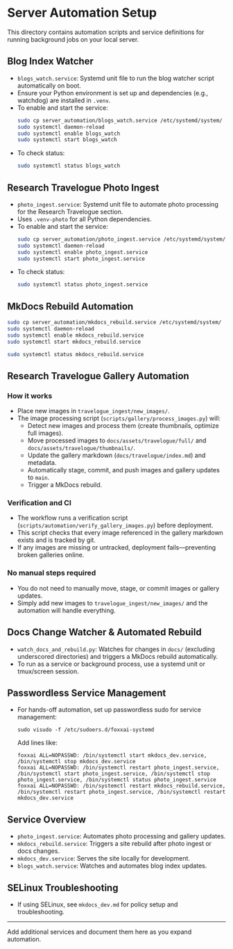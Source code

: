 # Server Automation Setup

This directory contains automation scripts and service definitions for running background jobs on your local server.

## Blog Index Watcher
- `blogs_watch.service`: Systemd unit file to run the blog watcher script automatically on boot.
- Ensure your Python environment is set up and dependencies (e.g., watchdog) are installed in `.venv`.
- To enable and start the service:
  ```bash
  sudo cp server_automation/blogs_watch.service /etc/systemd/system/
  sudo systemctl daemon-reload
  sudo systemctl enable blogs_watch
  sudo systemctl start blogs_watch
  ```
- To check status:
  ```bash
  sudo systemctl status blogs_watch
  ```

## Research Travelogue Photo Ingest
- `photo_ingest.service`: Systemd unit file to automate photo processing for the Research Travelogue section.
- Uses `.venv-photo` for all Python dependencies.
- To enable and start the service:
  ```bash
  sudo cp server_automation/photo_ingest.service /etc/systemd/system/
  sudo systemctl daemon-reload
  sudo systemctl enable photo_ingest.service
  sudo systemctl start photo_ingest.service
  ```
- To check status:
  ```bash
  sudo systemctl status photo_ingest.service
  ```

## MkDocs Rebuild Automation
  ```bash
  sudo cp server_automation/mkdocs_rebuild.service /etc/systemd/system/
  sudo systemctl daemon-reload
  sudo systemctl enable mkdocs_rebuild.service
  sudo systemctl start mkdocs_rebuild.service
  ```
  ```bash
  sudo systemctl status mkdocs_rebuild.service
  ```

## Research Travelogue Gallery Automation

### How it works
- Place new images in `travelogue_ingest/new_images/`.
- The image processing script (`scripts/gallery/process_images.py`) will:
  - Detect new images and process them (create thumbnails, optimize full images).
  - Move processed images to `docs/assets/travelogue/full/` and `docs/assets/travelogue/thumbnails/`.
  - Update the gallery markdown (`docs/travelogue/index.md`) and metadata.
  - Automatically stage, commit, and push images and gallery updates to `main`.
  - Trigger a MkDocs rebuild.

### Verification and CI
- The workflow runs a verification script (`scripts/automation/verify_gallery_images.py`) before deployment.
- This script checks that every image referenced in the gallery markdown exists and is tracked by git.
- If any images are missing or untracked, deployment fails—preventing broken galleries online.

### No manual steps required
- You do not need to manually move, stage, or commit images or gallery updates.
- Simply add new images to `travelogue_ingest/new_images/` and the automation will handle everything.

## Docs Change Watcher & Automated Rebuild
- `watch_docs_and_rebuild.py`: Watches for changes in `docs/` (excluding underscored directories) and triggers a MkDocs rebuild automatically.
- To run as a service or background process, use a systemd unit or tmux/screen session.

## Passwordless Service Management
- For hands-off automation, set up passwordless sudo for service management:
  ```
  sudo visudo -f /etc/sudoers.d/foxxai-systemd
  ```
  Add lines like:
  ```
  foxxai ALL=NOPASSWD: /bin/systemctl start mkdocs_dev.service, /bin/systemctl stop mkdocs_dev.service
  foxxai ALL=NOPASSWD: /bin/systemctl restart photo_ingest.service, /bin/systemctl start photo_ingest.service, /bin/systemctl stop photo_ingest.service, /bin/systemctl status photo_ingest.service
  foxxai ALL=NOPASSWD: /bin/systemctl restart mkdocs_rebuild.service, /bin/systemctl restart photo_ingest.service, /bin/systemctl restart mkdocs_dev.service
  ```

## Service Overview
- `photo_ingest.service`: Automates photo processing and gallery updates.
- `mkdocs_rebuild.service`: Triggers a site rebuild after photo ingest or docs changes.
- `mkdocs_dev.service`: Serves the site locally for development.
- `blogs_watch.service`: Watches and automates blog index updates.

## SELinux Troubleshooting
- If using SELinux, see `mkdocs_dev.md` for policy setup and troubleshooting.

---

Add additional services and document them here as you expand automation.
